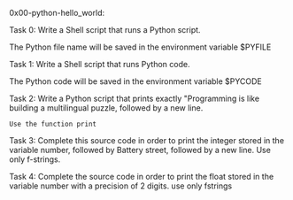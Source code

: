 0x00-python-hello_world:

Task 0: Write a Shell script that runs a Python script.

The Python file name will be saved in the environment variable $PYFILE

Task 1: Write a Shell script that runs Python code.

The Python code will be saved in the environment variable $PYCODE

Task 2: Write a Python script that prints exactly "Programming is like building a multilingual puzzle, followed by a new line.

    Use the function print

Task 3: Complete this source code in order to print the integer stored in the variable number, followed by Battery street, followed by a new line. Use only f-strings.

Task 4: Complete the source code in order to print the float stored in the variable number with a precision of 2 digits. use only fstrings